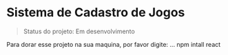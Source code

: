<h1>Sistema de Cadastro de Jogos</h1>

> Status do projeto: Em desenvolvimento

Para dorar esse projeto na sua maquina, por favor digite:
...
npm intall react
